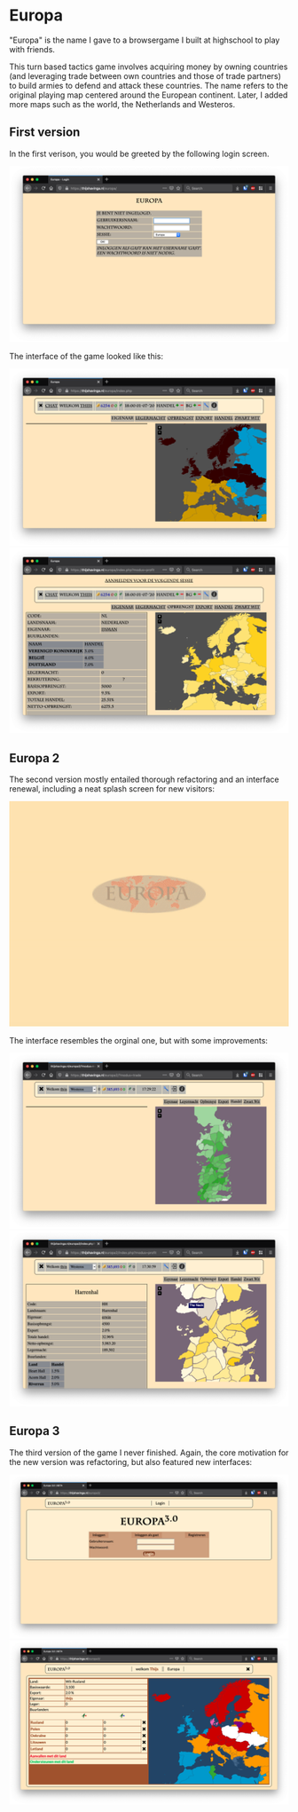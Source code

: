 # Europa

"Europa" is the name I gave to a browsergame I built at highschool to play with friends. 

This turn based tactics game involves acquiring money by owning countries (and leveraging trade between own countries and those of trade partners) to build armies to defend and attack these countries. The name refers to the original playing map centered around the European continent. Later, I added more maps such as the world, the Netherlands and Westeros.

## First version

In the first verison, you would be greeted by the following login screen.

![Europa v1 login](img/europa_login.png)

The interface of the game looked like this:

![Europa v1 interface](img/europa_interface.png)
![Europa v1 overview](img/europa_overview.png)

## Europa 2

The second version mostly entailed thorough refactoring and an interface renewal, including a neat splash screen for new visitors:

![Europa 2 splash](img/europa2_splash.gif)

The interface resembles the orginal one, but with some improvements:

![Europa 2 interface](img/europa2_interface.png)
![Europa 2 interface](img/europa2_overview.png)

## Europa 3

The third version of the game I never finished. Again, the core motivation for the new version was refactoring, but also featured new interfaces:

![Europa 3 login](img/europa3_login.png)
![Europa 3 interface](img/europa3_interface.png)

